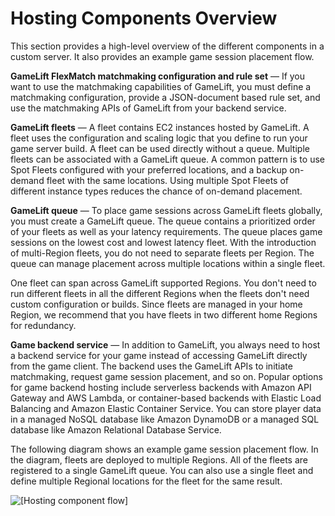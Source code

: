 # Hosting Components Overview<a name="gamelift_quickstart_customservers_overview"></a>

This section provides a high\-level overview of the different components in a custom server\. It also provides an example game session placement flow\. 

**GameLift FlexMatch matchmaking configuration and rule set** — If you want to use the matchmaking capabilities of GameLift, you must define a matchmaking configuration, provide a JSON\-document based rule set, and use the matchmaking APIs of GameLift from your backend service\. 

**GameLift fleets** — A fleet contains EC2 instances hosted by GameLift\. A fleet uses the configuration and scaling logic that you define to run your game server build\. A fleet can be used directly without a queue\. Multiple fleets can be associated with a GameLift queue\. A common pattern is to use Spot Fleets configured with your preferred locations, and a backup on\-demand fleet with the same locations\. Using multiple Spot Fleets of different instance types reduces the chance of on\-demand placement\. 

**GameLift queue** — To place game sessions across GameLift fleets globally, you must create a GameLift queue\. The queue contains a prioritized order of your fleets as well as your latency requirements\. The queue places game sessions on the lowest cost and lowest latency fleet\. With the introduction of multi\-Region fleets, you do not need to separate fleets per Region\. The queue can manage placement across multiple locations within a single fleet\. 

One fleet can span across GameLift supported Regions\. You don't need to run different fleets in all the different Regions when the fleets don't need custom configuration or builds\. Since fleets are managed in your home Region, we recommend that you have fleets in two different home Regions for redundancy\. 

**Game backend service** — In addition to GameLift, you always need to host a backend service for your game instead of accessing GameLift directly from the game client\. The backend uses the GameLift APIs to initiate matchmaking, request game session placement, and so on\. Popular options for game backend hosting include serverless backends with Amazon API Gateway and AWS Lambda, or container\-based backends with Elastic Load Balancing and Amazon Elastic Container Service\. You can store player data in a managed NoSQL database like Amazon DynamoDB or a managed SQL database like Amazon Relational Database Service\. 

The following diagram shows an example game session placement flow\. In the diagram, fleets are deployed to multiple Regions\. All of the fleets are registered to a single GameLift queue\. You can also use a single fleet and define multiple Regional locations for the fleet for the same result\. 

![\[Hosting component flow\]](http://docs.aws.amazon.com/gamelift/latest/developerguide/images/qs_hosting_flow.png)